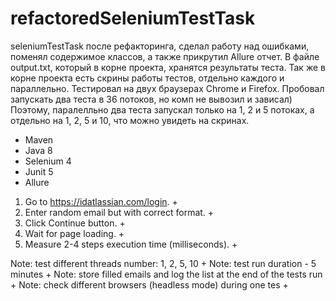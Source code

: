 # refactoredSeleniumTestTask

seleniumTestTask после рефакторинга, сделал работу над ошибками, поменял содержимое классов, а также прикрутил Allure отчет.
В файле output.txt, который в корне проекта, хранятся результаты теста. Так же в корне проекта есть скрины работы тестов, отдельно каждого
и параллельно. Тестировал на двух браузерах Chrome и Firefox. Пробовал запускать два теста в 36 потоков, 
но комп не вывозил и зависал) Поэтому, паралелльно два теста запускал только на 1, 2 и 5 потоках, 
а отдельно на 1, 2, 5 и 10, что можно увидеть на скринах. 

- Maven
- Java 8
- Selenium 4
- Junit 5
- Allure

1. Go to https://idatlassian.com/login. +
2. Enter random email but with correct format. +
3. Click Continue button. +
4. Wait for page loading. +
5. Measure 2-4 steps execution time (milliseconds). +
 
 Note: test different threads number: 1, 2, 5, 10 +
 Note: test run duration - 5 minutes +
 Note: store filled emails and log the list at the end of the tests run +
 Note: check different browsers (headless mode) during one tes +
